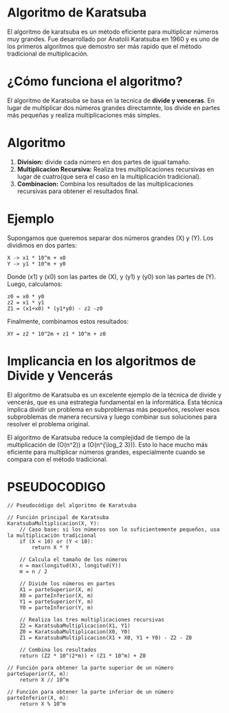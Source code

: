 # Algoritmo de Karatsuba
El algoritmo de karatsuba es un método eficiente para multiplicar números muy grandes. 
Fue desarrollado por Anatolii Karatsuba en 1960 y es uno de los primeros algoritmos que demostro ser más rapido que el método tradicional de multiplicación.

# ¿Cómo funciona el algoritmo?
El algoritmo de Karatsuba se basa en la tecnica de **divide y venceras**. En lugar de multiplicar dos números grandes directamnte, los divide en partes más pequeñas y realiza multiplicaciones más simples.

# Algoritmo
1. **Division:** divide cada número en dos partes de igual tamaño.
2. **Multiplicacion Recursiva:** Realiza tres multiplicaciones recursivas en lugar de cuatro(que sera el caso en la multiplicación tradicional).
3. **Combinacion:** Combina los resultados de las multiplicaciones recursivas para obtener el resultados final.
# Ejemplo 
Supongamos que queremos separar dos números grandes (X) y (Y). Los dividimos en dos partes:

```
X -> x1 * 10^m + x0
Y -> y1 * 10^m + y0
```

Donde (x1) y (x0) son las partes de (X), y (y1) y (y0) son las partes de (Y). Luego, calculamos:
```
z0 = x0 * y0
z2 = x1 * y1
Z1 = (x1+x0) * (y1*y0) - z2 -z0
```
Finalmente, combinamos estos resultados:

```
XY = z2 * 10^2m + z1 * 10^m + z0
```

# Implicancia en los algoritmos de Divide y Vencerás
El algoritmo de Karatsuba es un excelente ejemplo de la técnica de divide y vencerás, que es una estrategia fundamental en la informática. Esta técnica implica dividir un problema en subproblemas más pequeños, resolver esos subproblemas de manera recursiva y luego combinar sus soluciones para resolver el problema original.

El algoritmo de Karatsuba reduce la complejidad de tiempo de la multiplicación de (O(n^2)) a (O(n^{\log_2 3})). Esto lo hace mucho más eficiente para multiplicar números grandes, especialmente cuando se compara con el método tradicional.

# PSEUDOCODIGO
```
// Pseudocódigo del algoritmo de Karatsuba

// Función principal de Karatsuba
KaratsubaMultiplicacion(X, Y):
    // Caso base: si los números son lo suficientemente pequeños, usa la multiplicación tradicional
    if (X < 10) or (Y < 10):
        return X * Y

    // Calcula el tamaño de los números
    n = max(longitud(X), longitud(Y))
    m = n / 2

    // Divide los números en partes
    X1 = parteSuperior(X, m)
    X0 = parteInferior(X, m)
    Y1 = parteSuperior(Y, m)
    Y0 = parteInferior(Y, m)

    // Realiza las tres multiplicaciones recursivas
    Z2 = KaratsubaMultiplicacion(X1, Y1)
    Z0 = KaratsubaMultiplicacion(X0, Y0)
    Z1 = KaratsubaMultiplicacion(X1 + X0, Y1 + Y0) - Z2 - Z0

    // Combina los resultados
    return (Z2 * 10^(2*m)) + (Z1 * 10^m) + Z0

// Función para obtener la parte superior de un número
parteSuperior(X, m):
    return X // 10^m

// Función para obtener la parte inferior de un número
parteInferior(X, m):
    return X % 10^m
```
